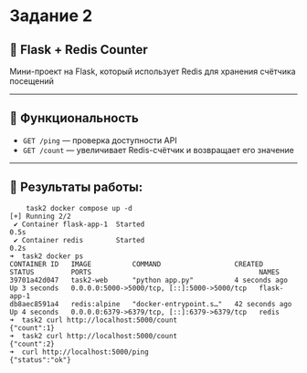 # Задание 2

## 🚀 Flask + Redis Counter
Мини-проект на Flask, который использует Redis для хранения счётчика посещений

---

## 🧾 Функциональность

- `GET /ping` — проверка доступности API
- `GET /count` — увеличивает Redis-счётчик и возвращает его значение

---

## 📍 Результаты работы:
```
    task2 docker compose up -d   
[+] Running 2/2
 ✔ Container flask-app-1  Started                                                                                                                                                     0.5s 
 ✔ Container redis        Started                                                                                                                                                     0.2s 
➜  task2 docker ps                
CONTAINER ID   IMAGE          COMMAND                  CREATED          STATUS         PORTS                                         NAMES
39701a42d047   task2-web      "python app.py"          4 seconds ago    Up 3 seconds   0.0.0.0:5000->5000/tcp, [::]:5000->5000/tcp   flask-app-1
db8aec8591a4   redis:alpine   "docker-entrypoint.s…"   42 seconds ago   Up 4 seconds   0.0.0.0:6379->6379/tcp, [::]:6379->6379/tcp   redis
➜  task2 curl http://localhost:5000/count
{"count":1}
➜  task2 curl http://localhost:5000/count
{"count":2}
➜  curl http://localhost:5000/ping 
{"status":"ok"}
```
